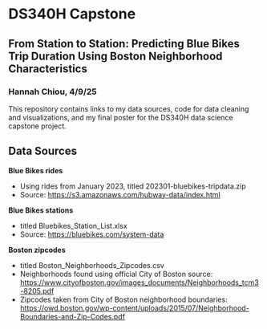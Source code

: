 # DS340H Capstone
## From Station to Station: Predicting Blue Bikes Trip Duration Using Boston Neighborhood Characteristics
### Hannah Chiou, 4/9/25

This repository contains links to my data sources, code for data cleaning and visualizations, and my final poster for the DS340H data science capstone project. 

## Data Sources
**Blue Bikes rides**
- Using rides from January 2023, titled 202301-bluebikes-tripdata.zip
- Source: https://s3.amazonaws.com/hubway-data/index.html

**Blue Bikes stations**
- titled Bluebikes_Station_List.xlsx
- Source: https://bluebikes.com/system-data

**Boston zipcodes**
- titled Boston_Neighborhoods_Zipcodes.csv
- Neighborhoods found using official City of Boston source: https://www.cityofboston.gov/images_documents/Neighborhoods_tcm3-8205.pdf
- Zipcodes taken from City of Boston neighborhood boundaries: https://owd.boston.gov/wp-content/uploads/2015/07/Neighborhood-Boundaries-and-Zip-Codes.pdf 
